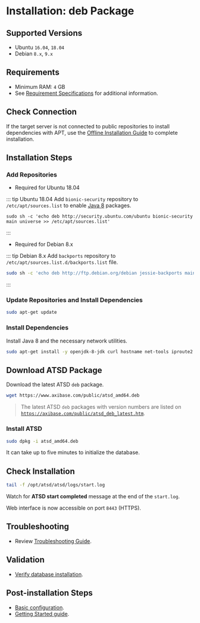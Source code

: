 # Installation: deb Package

## Supported Versions

* Ubuntu `16.04`, `18.04`
* Debian `8.x`, `9.x`

## Requirements

* Minimum RAM: `4` GB
* See [Requirement Specifications](./requirements.md) for additional information.

## Check Connection

If the target server is not connected to public repositories to install dependencies with APT,
use the [Offline Installation Guide](ubuntu-debian-offline.md) to complete installation.

## Installation Steps

### Add Repositories

* Required for Ubuntu 18.04

::: tip Ubuntu 18.04
Add `bionic-security` repository to `/etc/apt/sources.list` to enable [Java 8](https://packages.ubuntu.com/bionic/amd64/openjdk-8-jdk/download) packages.

```ls
sudo sh -c 'echo deb http://security.ubuntu.com/ubuntu bionic-security main universe >> /etc/apt/sources.list'
```

:::

* Required for Debian 8.x

::: tip Debian 8.x
Add `backports` repository to `/etc/apt/sources.list.d/backports.list` file.

```sh
sudo sh -c 'echo deb http://ftp.debian.org/debian jessie-backports main >> /etc/apt/sources.list.d/backports.list'
```

:::

### Update Repositories and Install Dependencies

```sh
sudo apt-get update
```

### Install Dependencies

Install Java 8 and the necessary network utilities.

```sh
sudo apt-get install -y openjdk-8-jdk curl hostname net-tools iproute2 procps
```

## Download ATSD Package

Download the latest ATSD `deb` package.

```bash
wget https://www.axibase.com/public/atsd_amd64.deb
```

> The latest ATSD `deb` packages with version numbers are listed on [`https://axibase.com/public/atsd_deb_latest.htm`](https://axibase.com/public/atsd_deb_latest.htm).

### Install ATSD

```sh
sudo dpkg -i atsd_amd64.deb
```

It can take up to five minutes to initialize the database.

## Check Installation

```sh
tail -f /opt/atsd/atsd/logs/start.log
```

Watch for **ATSD start completed** message at the end of the `start.log`.

Web interface is now accessible on port `8443` (HTTPS).

## Troubleshooting

* Review [Troubleshooting Guide](troubleshooting.md).

## Validation

* [Verify database installation](verifying-installation.md).

## Post-installation Steps

* [Basic configuration](post-installation.md).
* [Getting Started guide](../tutorials/getting-started.md).